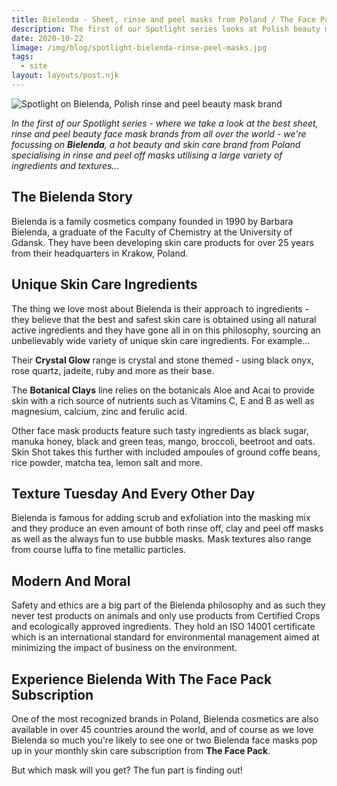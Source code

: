 ```yaml
---
title: Bielenda - Sheet, rinse and peel masks from Poland / The Face Pack Blog
description: The first of our Spotlight series looks at Polish beauty mask brand Bielenda
date: 2020-10-22
limage: /img/blog/spotlight-bielenda-rinse-peel-masks.jpg
tags:
  - site
layout: layouts/post.njk
---
```


![Spotlight on Bielenda, Polish rinse and peel beauty mask brand](https://www.thefacepack.com/img/blog/spotlight-bielenda-rinse-peel-masks.jpg#title)

<em>In the first of our Spotlight series - where we take a look at the best sheet, rinse and peel beauty face mask brands from all over the world - we're focussing on <strong>Bielenda</strong>, a hot beauty and skin care brand from Poland specialising in rinse and peel off masks utilising a large variety of ingredients and textures...</em>

## The Bielenda Story
Bielenda is a family cosmetics company founded in 1990 by Barbara Bielenda, a graduate of the Faculty of Chemistry at the University of Gdansk. They have been developing skin care products for over 25 years from their headquarters in Krakow, Poland. 

## Unique Skin Care Ingredients
The thing we love most about Bielenda is their approach to ingredients - they believe that the best and safest skin care is obtained using all natural active ingredients and they have gone all in on this philosophy, sourcing an unbelievably wide variety of unique skin care ingredients. For example...

Their **Crystal Glow** range is crystal and stone themed - using black onyx, rose quartz, jadeite, ruby and more as their base. 

The **Botanical Clays** line relies on the botanicals Aloe and Acai to provide skin with a rich source of nutrients such as Vitamins C, E and B as well as magnesium, calcium, zinc and ferulic acid.

Other face mask products feature such tasty ingredients as black sugar, manuka honey, black and green teas, mango, broccoli, beetroot and oats. Skin Shot takes this further with included ampoules of ground coffe beans, rice powder, matcha tea, lemon salt and more.

## Texture Tuesday And Every Other Day
Bielenda is famous for adding scrub and exfoliation into the masking mix and they produce an even amount of both rinse off, clay and peel off masks as well as the always fun to use bubble masks. Mask textures also range from course luffa to fine metallic particles.

## Modern And Moral
Safety and ethics are a big part of the Bielenda philosophy and as such they never test products on animals and only use products from Certified Crops and ecologically approved ingredients. They hold an ISO 14001 certificate which is an international standard for environmental management aimed at minimizing the impact of business on the environment.

## Experience Bielenda With The Face Pack Subscription
One of the most recognized brands in Poland, Bielenda cosmetics are also available in over 45 countries around the world, and of course as we love Bielenda so much you're likely to see one or two Bielenda face masks pop up in your monthly skin care subscription from **The Face Pack**. 

But which mask will you get? The fun part is finding out!
